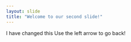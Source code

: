 ```yaml
---
layout: slide
title: "Welcome to our second slide!"
---
```

I have changed this
Use the left arrow to go back!
